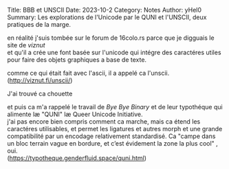 Title: BBB et UNSCII
Date: 2023-10-2 
Category: Notes
Author: yHel0
Summary: Les explorations de l'Unicode par le QUNI et l'UNSCII, deux pratiques de la marge.

en réalité j'suis tombée sur le forum de 16colo.rs parce que je digguais le site de *viznut*<br>
et qu'il a crée une font basée sur l'unicode qui intégre des caractéres utiles pour faire des objets graphiques a base de texte.

comme ce qui était fait avec l'ascii, il a appelé ca l'unscii.
(<http://viznut.fi/unscii/>)

J'ai trouvé ca chouette

et puis ca m'a rappelé le travail de *Bye Bye Binary* et de leur typothéque qui alimente læ "QUNI" læ Queer Unicode Initiative.<br>
j'ai pas encore bien compris comment ca marche, mais ca étend les caractéres utilisables, et permet les ligatures et autres morph et une grande compatibilité par un encodage relativement standardisé.
Ca "campe dans un bloc terrain vague en bordure, et c’est évidement la zone la plus cool" , oui.<br>
(<https://typotheque.genderfluid.space/quni.html>)





